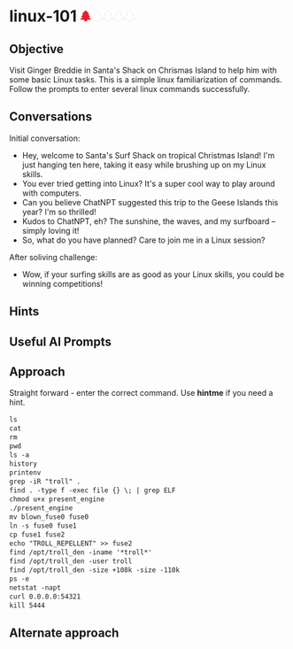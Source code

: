 # linux-101 <img src="../img/tree-red.png" alt="drawing" width="20"/><img src="../img/tree-outline.png" alt="drawing" width="20"/><img src="../img/tree-outline.png" alt="drawing" width="20"/><img src="../img/tree-outline.png" alt="drawing" width="20"/><img src="../img/tree-outline.png" alt="drawing" width="20"/>

## Objective
Visit Ginger Breddie in Santa's Shack on Chrismas
Island to help him with some basic Linux tasks.
This is a simple linux familiarization of commands. Follow the
prompts to enter several linux commands successfully.

## Conversations

Initial conversation:

- Hey, welcome to Santa's Surf Shack on tropical Christmas Island! I'm just hanging ten here, taking it easy while brushing up on my Linux skills.
- You ever tried getting into Linux? It's a super cool way to play around with computers.
- Can you believe ChatNPT suggested this trip to the Geese Islands this year? I'm so thrilled!
- Kudos to ChatNPT, eh? The sunshine, the waves, and my surfboard – simply loving it!
- So, what do you have planned? Care to join me in a Linux session?

After soliving challenge:

- Wow, if your surfing skills are as good as your Linux skills, you could be winning competitions!

## Hints

## Useful AI Prompts

## Approach
Straight forward - enter the correct command. Use **hintme** if
you need a hint.

```console
ls
cat
rm
pwd
ls -a
history
printenv
grep -iR "troll" .
find . -type f -exec file {} \; | grep ELF
chmod u+x present_engine
./present_engine
mv blown_fuse0 fuse0
ln -s fuse0 fuse1
cp fuse1 fuse2
echo "TROLL_REPELLENT" >> fuse2
find /opt/troll_den -iname '*troll*'
find /opt/troll_den -user troll
find /opt/troll_den -size +108k -size -110k
ps -e
netstat -napt
curl 0.0.0.0:54321
kill 5444
```

## Alternate approach
